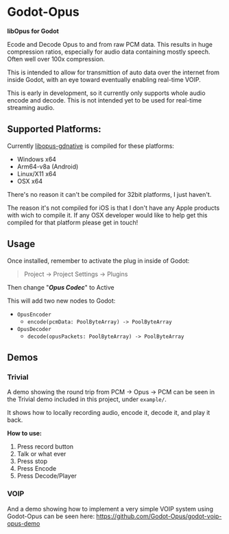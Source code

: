 # Godot-Opus
**libOpus for Godot**

Ecode and Decode Opus to and from raw PCM data. This results in huge compression ratios, especially for audio data containing mostly speech. Often well over 100x compression.

This is intended to allow for transmittion of auto data over the internet from inside Godot, with an eye toward eventually enabling real-time VOIP.

This is early in development, so it currently only supports whole audio encode and decode. This is not intended yet to be used for real-time streaming audio.

## Supported Platforms:
Currently [libopus-gdnative](https://github.com/Godot-Opus/libopus-gdnative) is compiled for these platforms:
- Windows x64
- Arm64-v8a (Android)
- Linux/X11 x64
- OSX x64

There's no reason it can't be compiled for 32bit platforms, I just haven't.

The reason it's not compiled for iOS is that I don't have any Apple products with wich to compile it. If any OSX developer would like to help get this compiled for that platform please get in touch!


## Usage
Once installed, remember to activate the plug in inside of Godot:

> Project -> Project Settings -> Plugins

Then change "***Opus Codec***" to Active

This will add two new nodes to Godot:
- `OpusEncoder`
  - `encode(pcmData: PoolByteArray) -> PoolByteArray`
- `OpusDecoder`
  - `decode(opusPackets: PoolByteArray) -> PoolByteArray`

## Demos
### Trivial
A demo showing the round trip from PCM -> Opus -> PCM can be seen in the Trivial demo included in this project, under `example/`.

It shows how to locally recording audio, encode it, decode it, and play it back.

**How to use:**
1) Press record button
2) Talk or what ever
3) Press stop
4) Press Encode
5) Press Decode/Player

### VOIP
And a demo showing how to implement a very simple VOIP system using Godot-Opus can be seen here:
https://github.com/Godot-Opus/godot-voip-opus-demo
